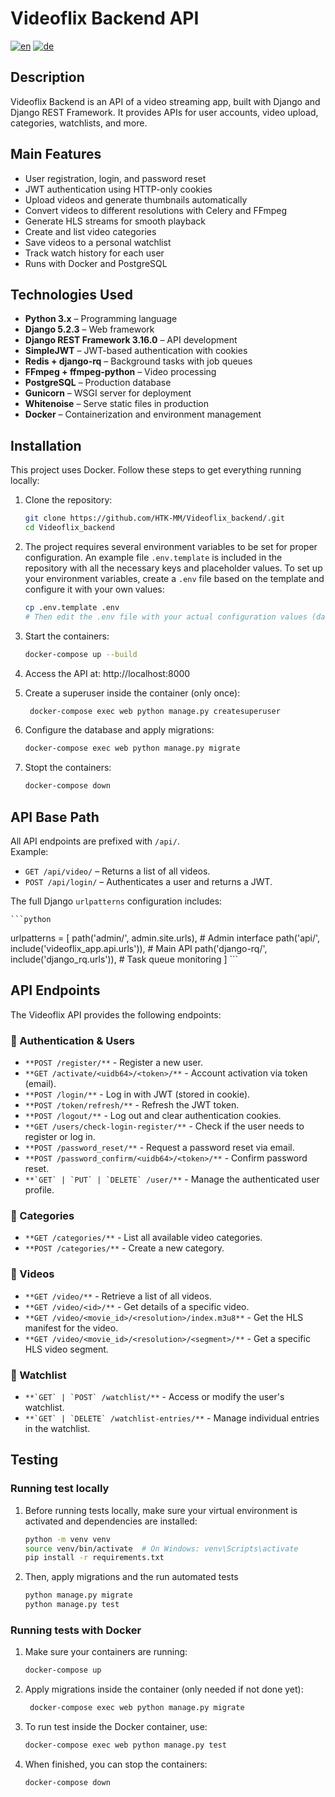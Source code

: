 # Videoflix Backend API

[![en](https://img.shields.io/badge/lang-en-red.svg)](https://github.com/HTK-MM/Videoflix_backend/blob/master/README.MD) [![de](https://img.shields.io/badge/lang-de-yellow.svg)](https://github.com/HTK-MM/Videoflix_backend/blob/master/README.de.md)

## Description

Videoflix Backend is an API of a video streaming app, built with Django and Django REST Framework. It provides APIs for user accounts, video upload, categories, watchlists, and more.

## Main Features

- User registration, login, and password reset  
- JWT authentication using HTTP-only cookies  
- Upload videos and generate thumbnails automatically  
- Convert videos to different resolutions with Celery and FFmpeg  
- Generate HLS streams for smooth playback  
- Create and list video categories  
- Save videos to a personal watchlist  
- Track watch history for each user  
- Runs with Docker and PostgreSQL  

## Technologies Used

- **Python 3.x** – Programming language
- **Django 5.2.3** – Web framework
- **Django REST Framework 3.16.0** – API development
- **SimpleJWT** – JWT-based authentication with cookies
- **Redis + django-rq** – Background tasks with job queues
- **FFmpeg + ffmpeg-python** – Video processing
- **PostgreSQL** – Production database
- **Gunicorn** – WSGI server for deployment
- **Whitenoise** – Serve static files in production
- **Docker** – Containerization and environment management

## Installation

This project uses Docker. Follow these steps to get everything running locally:

1. Clone the repository:
   ```bash
   git clone https://github.com/HTK-MM/Videoflix_backend/.git
   cd Videoflix_backend
   ```

   
2. The project requires several environment variables to be set for proper configuration. An example file `.env.template` is included in the repository with all the necessary keys and placeholder values.
   To set up your environment variables, create a `.env` file based on the template and configure it with your own values:
    ````bash   
    cp .env.template .env
    # Then edit the .env file with your actual configuration values (database CREDENTIALS, SECRET_KEY, DATABASE_URL, EMAIL_* settings, etc.)
    ````

3. Start the containers:
    ````bash   
    docker-compose up --build
    ````

4. Access the API at: http://localhost:8000
   
5. Create a superuser inside the container (only once):
   ````bash   
    docker-compose exec web python manage.py createsuperuser
    ```` 

6. Configure the database and apply migrations:
    ````bash 
    docker-compose exec web python manage.py migrate
    ````

7.  Stopt the containers:
    ````bash   
    docker-compose down
    ````


## API Base Path

All API endpoints are prefixed with `/api/`.  
Example:  
- `GET /api/video/` – Returns a list of all videos.
- `POST /api/login/` – Authenticates a user and returns a JWT.

The full Django `urlpatterns` configuration includes:

    ```python
urlpatterns = [
    path('admin/', admin.site.urls),                  # Admin interface
    path('api/', include('videoflix_app.api.urls')),  # Main API
    path('django-rq/', include('django_rq.urls')),    # Task queue monitoring
]
    ```

## API Endpoints

The Videoflix API provides the following endpoints:

### :small_blue_diamond: Authentication & Users

-   ````**POST /register/**```` - Register a new user. 
-   ````**GET /activate/<uidb64>/<token>/**```` - Account activation via token (email).
-   ````**POST /login/**```` -  Log in with JWT (stored in cookie).
-   ````**POST /token/refresh/**```` -  Refresh the JWT token. 
-   ````**POST /logout/**```` -  Log out and clear authentication cookies. 
-   ````**GET /users/check-login-register/**```` - Check if the user needs to register or log in.
-   ````**POST /password_reset/**```` -  Request a password reset via email.
-   ````**POST /password_confirm/<uidb64>/<token>/**```` -  Confirm password reset. 
-   ````**`GET` | `PUT` | `DELETE` /user/**```` -  Manage the authenticated user profile.
  
### :small_blue_diamond: Categories
-   ````**GET /categories/**```` - List all available video categories. 
-   ````**POST /categories/**```` - Create a new category.   

### :small_blue_diamond: Videos

-   ````**GET /video/**```` - Retrieve a list of all videos. 
-   ````**GET /video/<id>/**```` - Get details of a specific video.
-   ````**GET /video/<movie_id>/<resolution>/index.m3u8**```` - Get the HLS manifest for the video.
-   ````**GET /video/<movie_id>/<resolution>/<segment>/**```` - Get a specific HLS video segment.

### :small_blue_diamond: Watchlist

-   ````**`GET` | `POST` /watchlist/**```` - Access or modify the user's watchlist.
-   ````**`GET` | `DELETE` /watchlist-entries/**```` - Manage individual entries in the watchlist.
   
## Testing
   
### Running test locally
1. Before running tests locally, make sure your virtual environment is activated and dependencies are installed:
    ```bash
    python -m venv venv
    source venv/bin/activate  # On Windows: venv\Scripts\activate
    pip install -r requirements.txt
    ````
2. Then, apply migrations and the run automated tests
    ````bash   
    python manage.py migrate
    python manage.py test
    ````

### Running tests with Docker
1. Make sure your containers are running:
    ````bash   
    docker-compose up 
    ````    
2. Apply migrations inside the container (only needed if not done yet):
   ````bash   
    docker-compose exec web python manage.py migrate
    ````    
3. To run test inside the Docker container, use:
    ````bash   
    docker-compose exec web python manage.py test
    ````    
4. When finished, you can stop the containers:
    ````bash   
    docker-compose down
    ````   

